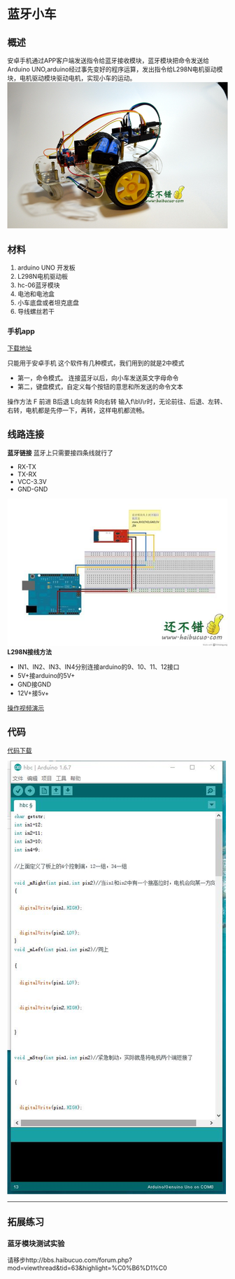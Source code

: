# 蓝牙小车


## 概述

安卓手机通过APP客户端发送指令给蓝牙接收模块，蓝牙模块把命令发送给Arduino UNO,arduino经过事先变好的程序运算，发出指令给L298N电机驱动模块，电机驱动模块驱动电机，实现小车的运动。
![](1-151022215454322.jpg)

## 材料
1. arduino UNO 开发板
2. L298N电机驱动板
3. hc-06蓝牙模块
4. 电池和电池盒
5. 小车底盘或者坦克底盘
6. 导线螺丝若干

### 手机app
[下载地址](http://www.chuang-ke.com/a/downloads/shoujiruanjian/2015/1022/155.html)

只能用于安卓手机
这个软件有几种模式，我们用到的就是2中模式
* 第一，命令模式。 连接蓝牙以后，向小车发送英文字母命令
* 第二，键盘模式，自定义每个按钮的意思和所发送的命令文本


操作方法
F 前进  B后退 L向左转 R向右转
输入f\b\l\r时，无论前往、后退、左转、右转，电机都是先停一下，再转，这样电机都流畅。

## 线路连接
 **蓝牙链接**
 蓝牙上只需要接四条线就行了
 * RX-TX
 * TX-RX
 * VCC-3.3V
 * GND-GND

![](21562432Z-2.jpg)
**L298N接线方法**
* IN1、IN2、IN3、IN4分别连接arduino的9、10、11、12接口
* 5V+接arduino的5V+
* GND接GND
* 12V+接5v+

[操作视频演示](http://v.youku.com/v_show/id_XOTU4ODQ5NjQ4.html)

## 代码
[代码下载](http://www.chuang-ke.com/a/downloads/Arduino/2015/1025/167.html)

![](QQ截图20160421183426.jpg)







---


## 拓展练习


### 蓝牙模块测试实验
请移步http://bbs.haibucuo.com/forum.php?mod=viewthread&tid=63&highlight=%C0%B6%D1%C0



